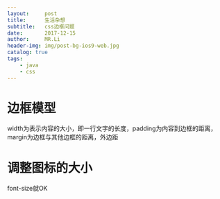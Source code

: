 ```yaml
---
layout:     post
title:      生活杂想
subtitle:   css边框问题
date:       2017-12-15
author:     MR.Li
header-img: img/post-bg-ios9-web.jpg
catalog: true
tags:
    - java
    - css
---
```

# 边框模型
width为表示内容的大小，即一行文字的长度，padding为内容到边框的距离，  margin为边框与其他边框的距离，外边距

# 调整图标的大小
font-size就OK
